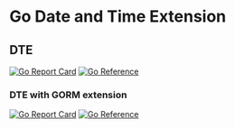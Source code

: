 # Go Date and Time Extension

## DTE
[![Go Report Card](https://goreportcard.com/badge/github.com/peterHoburg/go-date-and-time-extension/dte)](https://goreportcard.com/report/github.com/peterHoburg/go-date-and-time-extension/dte)
[![Go Reference](https://pkg.go.dev/badge/github.com/peterHoburg/go-date-and-time-extension/dte.svg)](https://pkg.go.dev/github.com/peterHoburg/go-date-and-time-extension/dte)

### DTE with GORM extension
[![Go Report Card](https://goreportcard.com/badge/github.com/peterHoburg/go-date-and-time-extension/dtegorm)](https://goreportcard.com/report/github.com/peterHoburg/go-date-and-time-extension/dtegorm)
[![Go Reference](https://pkg.go.dev/badge/github.com/peterHoburg/go-date-and-time-extension/dtegorm.svg)](https://pkg.go.dev/github.com/peterHoburg/go-date-and-time-extension/dtegorm)

